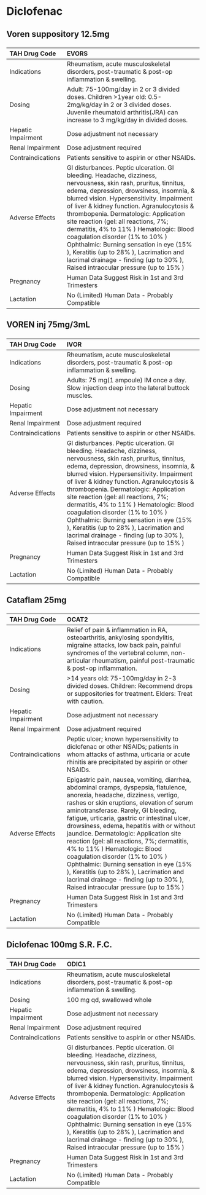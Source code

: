 # Diclofenac

## Voren suppository 12.5mg

##### 

| TAH Drug Code      | EVORS                                                                                                                                                                                                                                                                                                                                                                                                                                                                                                                                                                                       |
|:-------------------|:--------------------------------------------------------------------------------------------------------------------------------------------------------------------------------------------------------------------------------------------------------------------------------------------------------------------------------------------------------------------------------------------------------------------------------------------------------------------------------------------------------------------------------------------------------------------------------------------|
| Indications        | Rheumatism, acute musculoskeletal disorders, post-traumatic & post-op inflammation & swelling.                                                                                                                                                                                                                                                                                                                                                                                                                                                                                              |
| Dosing             | Adult: 75-100mg/day in 2 or 3 divided doses. Children >1year old: 0.5-2mg/kg/day in 2 or 3 divided doses. Juvenile rheumatoid arthritis(JRA) can increase to 3 mg/kg/day in divided doses.                                                                                                                                                                                                                                                                                                                                                                                                  |
| Hepatic Impairment | Dose adjustment not necessary                                                                                                                                                                                                                                                                                                                                                                                                                                                                                                                                                               |
| Renal Impairment   | Dose adjustment required                                                                                                                                                                                                                                                                                                                                                                                                                                                                                                                                                                    |
| Contraindications  | Patients sensitive to aspirin or other NSAIDs.                                                                                                                                                                                                                                                                                                                                                                                                                                                                                                                                              |
| Adverse Effects    | GI disturbances. Peptic ulceration. GI bleeding. Headache, dizziness, nervousness, skin rash, pruritus, tinnitus, edema, depression, drowsiness, insomnia, & blurred vision. Hypersensitivity. Impairment of liver & kidney function. Agranulocytosis & thrombopenia. Dermatologic: Application site reaction (gel: all reactions, 7%; dermatitis, 4% to 11% ) Hematologic: Blood coagulation disorder (1% to 10% ) Ophthalmic: Burning sensation in eye (15% ), Keratitis (up to 28% ), Lacrimation and lacrimal drainage - finding (up to 30% ), Raised intraocular pressure (up to 15% ) |
| Pregnancy          | Human Data Suggest Risk in 1st and 3rd Trimesters                                                                                                                                                                                                                                                                                                                                                                                                                                                                                                                                           |
| Lactation          | No (Limited) Human Data - Probably Compatible                                                                                                                                                                                                                                                                                                                                                                                                                                                                                                                                               |

## VOREN inj 75mg/3mL

##### 

| TAH Drug Code      | IVOR                                                                                                                                                                                                                                                                                                                                                                                                                                                                                                                                                                                        |
|:-------------------|:--------------------------------------------------------------------------------------------------------------------------------------------------------------------------------------------------------------------------------------------------------------------------------------------------------------------------------------------------------------------------------------------------------------------------------------------------------------------------------------------------------------------------------------------------------------------------------------------|
| Indications        | Rheumatism, acute musculoskeletal disorders, post-traumatic & post-op inflammation & swelling.                                                                                                                                                                                                                                                                                                                                                                                                                                                                                              |
| Dosing             | Adults: 75 mg(1 ampoule) IM once a day. Slow injection deep into the lateral buttock muscles.                                                                                                                                                                                                                                                                                                                                                                                                                                                                                               |
| Hepatic Impairment | Dose adjustment not necessary                                                                                                                                                                                                                                                                                                                                                                                                                                                                                                                                                               |
| Renal Impairment   | Dose adjustment required                                                                                                                                                                                                                                                                                                                                                                                                                                                                                                                                                                    |
| Contraindications  | Patients sensitive to aspirin or other NSAIDs.                                                                                                                                                                                                                                                                                                                                                                                                                                                                                                                                              |
| Adverse Effects    | GI disturbances. Peptic ulceration. GI bleeding. Headache, dizziness, nervousness, skin rash, pruritus, tinnitus, edema, depression, drowsiness, insomnia, & blurred vision. Hypersensitivity. Impairment of liver & kidney function. Agranulocytosis & thrombopenia. Dermatologic: Application site reaction (gel: all reactions, 7%; dermatitis, 4% to 11% ) Hematologic: Blood coagulation disorder (1% to 10% ) Ophthalmic: Burning sensation in eye (15% ), Keratitis (up to 28% ), Lacrimation and lacrimal drainage - finding (up to 30% ), Raised intraocular pressure (up to 15% ) |
| Pregnancy          | Human Data Suggest Risk in 1st and 3rd Trimesters                                                                                                                                                                                                                                                                                                                                                                                                                                                                                                                                           |
| Lactation          | No (Limited) Human Data - Probably Compatible                                                                                                                                                                                                                                                                                                                                                                                                                                                                                                                                               |

## Cataflam 25mg

##### 

| TAH Drug Code      | OCAT2                                                                                                                                                                                                                                                                                                                                                                                                                                                                                                                                                                                                                                           |
|:-------------------|:------------------------------------------------------------------------------------------------------------------------------------------------------------------------------------------------------------------------------------------------------------------------------------------------------------------------------------------------------------------------------------------------------------------------------------------------------------------------------------------------------------------------------------------------------------------------------------------------------------------------------------------------|
| Indications        | Relief of pain & inflammation in RA, osteoarthritis, ankylosing spondylitis, migraine attacks, low back pain, painful syndromes of the vertebral column, non-articular rheumatism, painful post-traumatic & post-op inflammation.                                                                                                                                                                                                                                                                                                                                                                                                               |
| Dosing             | >14 years old: 75-100mg/day in 2-3 divided doses. Children: Recommend drops or suppositories for treatment. Elders: Treat with caution.                                                                                                                                                                                                                                                                                                                                                                                                                                                                                                         |
| Hepatic Impairment | Dose adjustment not necessary                                                                                                                                                                                                                                                                                                                                                                                                                                                                                                                                                                                                                   |
| Renal Impairment   | Dose adjustment required                                                                                                                                                                                                                                                                                                                                                                                                                                                                                                                                                                                                                        |
| Contraindications  | Peptic ulcer; known hypersensitivity to diclofenac or other NSAIDs; patients in whom attacks of asthma, urticaria or acute rhinitis are precipitated by aspirin or other NSAIDs.                                                                                                                                                                                                                                                                                                                                                                                                                                                                |
| Adverse Effects    | Epigastric pain, nausea, vomiting, diarrhea, abdominal cramps, dyspepsia, flatulence, anorexia, headache, dizziness, vertigo, rashes or skin eruptions, elevation of serum aminotransferase. Rarely, GI bleeding, fatigue, urticaria, gastric or intestinal ulcer, drowsiness, edema, hepatitis with or without jaundice. Dermatologic: Application site reaction (gel: all reactions, 7%; dermatitis, 4% to 11% ) Hematologic: Blood coagulation disorder (1% to 10% ) Ophthalmic: Burning sensation in eye (15% ), Keratitis (up to 28% ), Lacrimation and lacrimal drainage - finding (up to 30% ), Raised intraocular pressure (up to 15% ) |
| Pregnancy          | Human Data Suggest Risk in 1st and 3rd Trimesters                                                                                                                                                                                                                                                                                                                                                                                                                                                                                                                                                                                               |
| Lactation          | No (Limited) Human Data - Probably Compatible                                                                                                                                                                                                                                                                                                                                                                                                                                                                                                                                                                                                   |

## Diclofenac 100mg S.R. F.C.

##### 

| TAH Drug Code      | ODIC1                                                                                                                                                                                                                                                                                                                                                                                                                                                                                                                                                                                       |
|:-------------------|:--------------------------------------------------------------------------------------------------------------------------------------------------------------------------------------------------------------------------------------------------------------------------------------------------------------------------------------------------------------------------------------------------------------------------------------------------------------------------------------------------------------------------------------------------------------------------------------------|
| Indications        | Rheumatism, acute musculoskeletal disorders, post-traumatic & post-op inflammation & swelling.                                                                                                                                                                                                                                                                                                                                                                                                                                                                                              |
| Dosing             | 100 mg qd, swallowed whole                                                                                                                                                                                                                                                                                                                                                                                                                                                                                                                                                                  |
| Hepatic Impairment | Dose adjustment not necessary                                                                                                                                                                                                                                                                                                                                                                                                                                                                                                                                                               |
| Renal Impairment   | Dose adjustment required                                                                                                                                                                                                                                                                                                                                                                                                                                                                                                                                                                    |
| Contraindications  | Patients sensitive to aspirin or other NSAIDs.                                                                                                                                                                                                                                                                                                                                                                                                                                                                                                                                              |
| Adverse Effects    | GI disturbances. Peptic ulceration. GI bleeding. Headache, dizziness, nervousness, skin rash, pruritus, tinnitus, edema, depression, drowsiness, insomnia, & blurred vision. Hypersensitivity. Impairment of liver & kidney function. Agranulocytosis & thrombopenia. Dermatologic: Application site reaction (gel: all reactions, 7%; dermatitis, 4% to 11% ) Hematologic: Blood coagulation disorder (1% to 10% ) Ophthalmic: Burning sensation in eye (15% ), Keratitis (up to 28% ), Lacrimation and lacrimal drainage - finding (up to 30% ), Raised intraocular pressure (up to 15% ) |
| Pregnancy          | Human Data Suggest Risk in 1st and 3rd Trimesters                                                                                                                                                                                                                                                                                                                                                                                                                                                                                                                                           |
| Lactation          | No (Limited) Human Data - Probably Compatible                                                                                                                                                                                                                                                                                                                                                                                                                                                                                                                                               |

